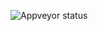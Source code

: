 ![Appveyor status](https://ci.appveyor.com/api/projects/status/github/arkhaix/emunisce?branch=master&svg=true "Appveyor status")
